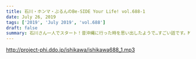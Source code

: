 ```yaml
---
title: 石川・ホンマ・ぶるんのBe-SIDE Your Life! vol.688-1
date: July 26, 2019
tags: ['2019', 'July 2019', 'vol.688']
draft: false
summary: 石川さん一人でスタート！昔沖縄に行った時を思い出したようで…すごい話です。MIURA
---
```


http://project-phi.ddo.jp/ishikawa/ishikawa688_1.mp3